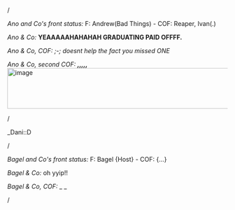 /

*Ano and Co's front status:* F: Andrew(Bad Things)  - COF: Reaper, Ivan(.) 

_Ano & Co:_ **YEAAAAAHAHAHAH GRADUATING PAID OFFFF.**

_Ano & Co, COF:_ _;-; doesnt help the fact you missed ONE_

_Ano & Co, second COF:_ _**,,,,,**_
<img width="642" height="93" alt="image" src="https://github.com/user-attachments/assets/6a0022a2-6470-4dbf-afbe-9b0d4b9b7822" />


/

_Dani::D

/

*Bagel and Co's front status:* F: Bagel {Host} - COF: {...}

_Bagel & Co:_ oh yyip!!

_Bagel & Co, COF:_ _ _

/

